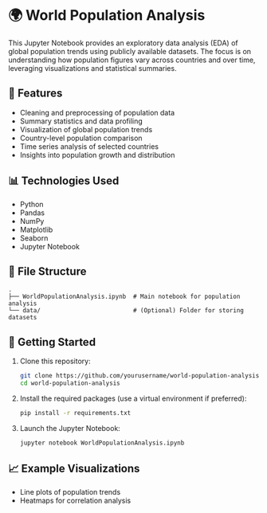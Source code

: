 # 🌍 World Population Analysis

This Jupyter Notebook provides an exploratory data analysis (EDA) of global population trends using publicly available datasets. The focus is on understanding how population figures vary across countries and over time, leveraging visualizations and statistical summaries.

## 📘 Features

- Cleaning and preprocessing of population data  
- Summary statistics and data profiling  
- Visualization of global population trends  
- Country-level population comparison  
- Time series analysis of selected countries  
- Insights into population growth and distribution

## 📊 Technologies Used

- Python
- Pandas
- NumPy
- Matplotlib
- Seaborn
- Jupyter Notebook

## 📁 File Structure

```
.
├── WorldPopulationAnalysis.ipynb  # Main notebook for population analysis
└── data/                          # (Optional) Folder for storing datasets
```

## 🚀 Getting Started

1. Clone this repository:

   ```bash
   git clone https://github.com/yourusername/world-population-analysis.git
   cd world-population-analysis
   ```

2. Install the required packages (use a virtual environment if preferred):

   ```bash
   pip install -r requirements.txt
   ```

3. Launch the Jupyter Notebook:

   ```bash
   jupyter notebook WorldPopulationAnalysis.ipynb
   ```

## 📈 Example Visualizations

- Line plots of population trends
- Heatmaps for correlation analysis
